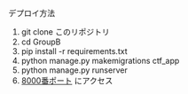 デプロイ方法
1. git clone このリポジトリ
2. cd GroupB
3. pip install -r requirements.txt
4. python manage.py makemigrations ctf_app
5. python manage.py runserver
6. [8000番ポート](http://127.0.0.1:8000/) にアクセス